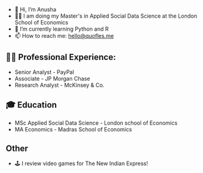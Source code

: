 - 👋 Hi, I’m Anusha
- 👩‍🎓 I am doing my Master's in Applied Social Data Science at the London School of Economics 
- 🌱 I’m currently learning Python and R
- 📫 How to reach me: hello@quofles.me

## 👩‍💻 Professional Experience:
- Senior Analyst - PayPal 
- Associate - JP Morgan Chase
- Research Analyst - McKinsey & Co.

## 🎓 Education
- MSc Applied Social Data Science - London school of Economics
- MA Economics - Madras School of Economics 

## Other
- 🕹️ I review video games for The New Indian Express!
<!---
AnushaGanapathi/AnushaGanapathi is a ✨ special ✨ repository because its `README.md` (this file) appears on your GitHub profile.
You can click the Preview link to take a look at your changes.
--->
